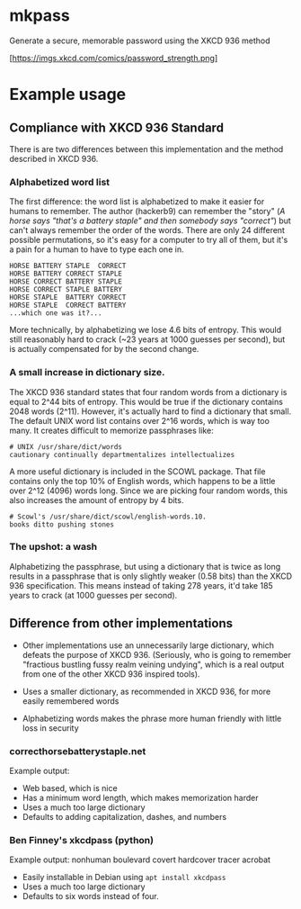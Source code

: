 # mkpass
Generate a secure, memorable password using the XKCD 936 method

[https://imgs.xkcd.com/comics/password_strength.png]

# Example usage


## Compliance with XKCD 936 Standard

There is are two differences between this implementation
and the method described in XKCD 936.

### Alphabetized word list

The first difference: the word list is alphabetized to make it easier
for humans to remember. The author (hackerb9) can remember the "story"
(_A horse says "that's a battery staple" and then somebody says
"correct"_) but can't always remember the order of the words. There
are only 24 different possible permutations, so it's easy for a
computer to try all of them, but it's a pain for a human to have to
type each one in.

    HORSE BATTERY STAPLE  CORRECT
    HORSE BATTERY CORRECT STAPLE
    HORSE CORRECT BATTERY STAPLE
    HORSE CORRECT STAPLE BATTERY
    HORSE STAPLE  BATTERY CORRECT
    HORSE STAPLE  CORRECT BATTERY
    ...which one was it?...    

More technically, by alphabetizing we lose 4.6 bits of entropy. This
would still reasonably hard to crack (~23 years at 1000 guesses per
second), but is actually compensated for by the second change.

### A small increase in dictionary size. 

The XKCD 936 standard states that four random words from a dictionary
is equal to 2^44 bits of entropy. This would be true if the dictionary
contains 2048 words (2^11). However, it's actually hard to find a
dictionary that small. The default UNIX word list contains over 2^16
words, which is way too many. It creates difficult to memorize
passphrases like:

    # UNIX /usr/share/dict/words
    cautionary continually departmentalizes intellectualizes

A more useful dictionary is included in the SCOWL package. That file
contains only the top 10% of English words, which happens to be a little
over 2^12 (4096) words long. Since we are picking four random words,
this also increases the amount of entropy by 4 bits.

    # Scowl's /usr/share/dict/scowl/english-words.10.
    books ditto pushing stones




### The upshot: a wash

Alphabetizing the passphrase, but using a dictionary that is twice as
long results in a passphrase that is only slightly weaker (0.58 bits)
than the XKCD 936 specification. This means instead of taking 278
years, it'd take 185 years to crack (at 1000 guesses per second).

## Difference from other implementations

* Other implementations use an unnecessarily large dictionary, which
  defeats the purpose of XKCD 936. (Seriously, who is going to
  remember "fractious bustling fussy realm veining undying", which is
  a real output from one of the other XKCD 936 inspired tools).
  
* Uses a smaller dictionary, as recommended in XKCD 936, for more
  easily remembered words

* Alphabetizing words makes the phrase more human friendly with little
  loss in security

### correcthorsebatterystaple.net

Example output: 

* Web based, which is nice
* Has a minimum word length, which makes memorization harder
* Uses a much too large dictionary
* Defaults to adding capitalization, dashes, and numbers 

### Ben Finney's xkcdpass (python)

Example output: nonhuman boulevard covert hardcover tracer acrobat

* Easily installable in Debian using `apt install xkcdpass`
* Uses a much too large dictionary
* Defaults to six words instead of four.
